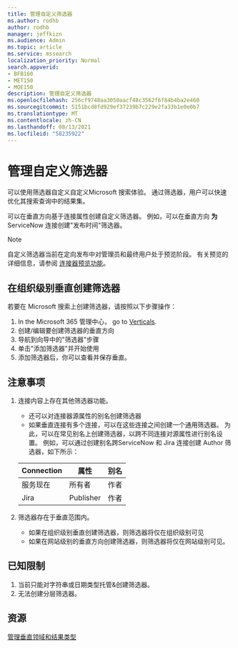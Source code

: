 ```yaml
---
title: 管理自定义筛选器
ms.author: rodhb
author: rodhb
manager: jeffkizn
ms.audience: Admin
ms.topic: article
ms.service: mssearch
localization_priority: Normal
search.appverid:
- BFB160
- MET150
- MOE150
description: 管理自定义筛选器
ms.openlocfilehash: 256cf9748aa3050aacf48c3562f6f84b4ba2e460
ms.sourcegitcommit: 5151bcd8fd929ef37239b7c229e2fa33b1e0e0b7
ms.translationtype: MT
ms.contentlocale: zh-CN
ms.lasthandoff: 08/13/2021
ms.locfileid: "58235922"
---
```

# <a name="manage-custom-filters"></a>管理自定义筛选器

可以使用筛选器自定义自定义Microsoft 搜索体验。 通过筛选器，用户可以快速优化其搜索查询中的结果集。

可以在垂直方向基于连接属性创建自定义筛选器。 例如，可以在垂直方向 **为** ServiceNow 连接创建"发布时间"筛选器。

> [!NOTE]
> 自定义筛选器当前在定向发布中对管理员和最终用户处于预览阶段。 有关预览的详细信息，请参阅 [连接器预览功能](connectors-overview.md#what-are-the-preview-features)。

## <a name="create-a-filter-in-an-organizational-level-vertical"></a>在组织级别垂直创建筛选器

若要在 Microsoft 搜索上创建筛选器，请按照以下步骤操作：

1. In the Microsoft 365 管理中心， go to [Verticals](https://admin.microsoft.com/Adminportal/Home#/MicrosoftSearch/verticals).
1. 创建/编辑要创建筛选器的垂直方向
1. 导航到向导中的"筛选器"步骤
1. 单击"添加筛选器"并开始使用
1. 添加筛选器后，你可以查看并保存垂直。

## <a name="things-to-consider"></a>注意事项

1. 连接内容上存在其他筛选器功能。

    - 还可以对连接器源属性的别名创建筛选器
    - 如果垂直连接有多个连接，可以在这些连接之间创建一个通用筛选器。 为此，可以在常见别名上创建筛选器，以跨不同连接对源属性进行别名设置。 例如，可以通过创建别名跨ServiceNow 和 Jira 连接创建 Author 筛选器，如下所示：

    | Connection | 属性 | 别名 |
    | --- | --- | --- |
    | 服务现在 | 所有者 | 作者 |
    | Jira | Publisher | 作者 |

1. 筛选器存在于垂直范围内。

    - 如果在组织级别垂直创建筛选器，则筛选器将仅在组织级别可见
    - 如果在网站级别的垂直方向创建筛选器，则筛选器将仅在网站级别可见。

## <a name="known-limitations"></a>已知限制

1. 当前只能对字符串或日期类型托管&创建筛选器。
1. 无法创建分层筛选器。

## <a name="resources"></a>资源

[管理垂直领域和结果类型](customize-search-page.md)
